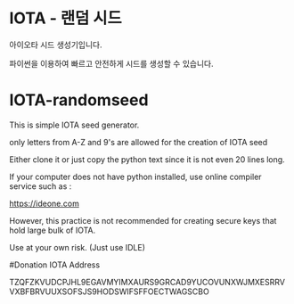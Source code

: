 # IOTA - 랜덤 시드

아이오타 시드 생성기입니다.

파이썬을 이용하여 빠르고 안전하게 시드를 생성할 수 있습니다.

# IOTA-randomseed

This is simple IOTA seed generator. 

only letters from A-Z and 9's are allowed for the creation of IOTA seed

Either clone it or just copy the python text since it is not even 20 lines long.

If your computer does not have python installed, use online compiler service such as :

https://ideone.com

However, this practice is not recommended for creating secure keys that hold large bulk of IOTA. 

Use at your own risk. (Just use IDLE)

#Donation IOTA Address

TZQFZKVUDCPJHL9EGAVMYIMXAURS9GRCAD9YUCOVUNXWJMXESRRVVXBFBRVUUXSOFSJS9HODSWIFSFFOECTWAGSCBO


